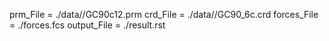 prm_File    = ./data//GC90c12.prm
crd_File    = ./data//GC90_6c.crd
forces_File = ./forces.fcs
output_File = ./result.rst